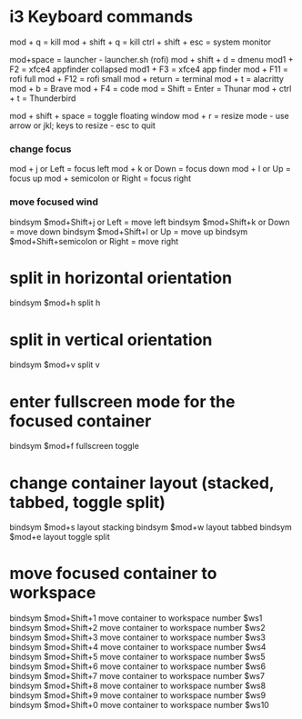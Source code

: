 # i3 Keyboard commands

mod + q = kill
mod + shift + q = kill
ctrl + shift + esc = system monitor

mod+space = launcher - launcher.sh (rofi)
mod + shift + d = dmenu
mod1 + F2 = xfce4 appfinder collapsed
mod1 + F3 = xfce4 app finder
mod + F11 = rofi full
mod + F12 = rofi small
mod + return = terminal
mod + t = alacritty
mod + b = Brave
mod + F4 = code
mod = Shift = Enter = Thunar
mod + ctrl + t = Thunderbird

mod + shift + space = toggle floating window
mod + r = resize mode - use arrow or jkl; keys to resize - esc to quit

### change focus
mod + j or Left = focus left
mod + k or Down = focus down
mod + l or Up = focus up
mod + semicolon or Right = focus right

### move focused wind
bindsym $mod+Shift+j or Left = move left
bindsym $mod+Shift+k or Down = move down
bindsym $mod+Shift+l or Up = move up
bindsym $mod+Shift+semicolon or Right = move right

# split in horizontal orientation
bindsym $mod+h split h

# split in vertical orientation
bindsym $mod+v split v

# enter fullscreen mode for the focused container
bindsym $mod+f fullscreen toggle

# change container layout (stacked, tabbed, toggle split)
bindsym $mod+s layout stacking
bindsym $mod+w layout tabbed
bindsym $mod+e layout toggle split

# move focused container to workspace
bindsym $mod+Shift+1 move container to workspace number $ws1
bindsym $mod+Shift+2 move container to workspace number $ws2
bindsym $mod+Shift+3 move container to workspace number $ws3
bindsym $mod+Shift+4 move container to workspace number $ws4
bindsym $mod+Shift+5 move container to workspace number $ws5
bindsym $mod+Shift+6 move container to workspace number $ws6
bindsym $mod+Shift+7 move container to workspace number $ws7
bindsym $mod+Shift+8 move container to workspace number $ws8
bindsym $mod+Shift+9 move container to workspace number $ws9
bindsym $mod+Shift+0 move container to workspace number $ws10


